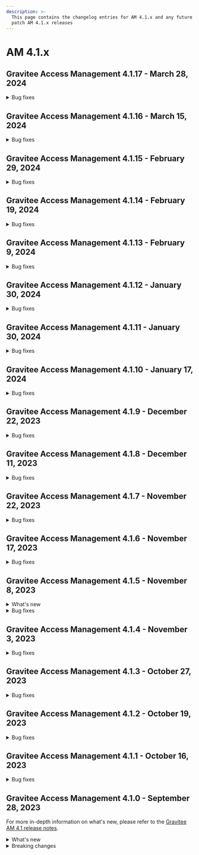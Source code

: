 ```yaml
---
description: >-
  This page contains the changelog entries for AM 4.1.x and any future minor or
  patch AM 4.1.x releases
---
```


# AM 4.1.x

## Gravitee Access Management 4.1.17 - March 28, 2024



<details>
<summary>Bug fixes</summary>
**Gateway**

* Login - MFA challenge should be prompted when prompt=login is used https://github.com/gravitee-io/issues/issues/9497[#9497]
* Revert: Passwordless authentication doesn't take the IDP status into account (#9494) https://github.com/gravitee-io/issues/issues/9615[#9615]
* User unable to authenticate when linked to different identities https://github.com/gravitee-io/issues/issues/9616[#9616]
* Addition of WebAuthn Credentials info into the context https://github.com/gravitee-io/issues/issues/9620[#9620]



**Console**

* No space between source ip and user agent in audit logs https://github.com/gravitee-io/issues/issues/9458[#9458]
* User-agent showing 'undefined' in audit logs https://github.com/gravitee-io/issues/issues/9459[#9459]
* Fetch user group doesn't persist https://github.com/gravitee-io/issues/issues/9609[#9609]

**Other**

* Linked accounts are not listed in the UI when using SQL database https://github.com/gravitee-io/issues/issues/9610[#9610]
</details>


## Gravitee Access Management 4.1.16 - March 15, 2024

<details>

<summary>Bug fixes</summary>

**Gateway**

* Redirect executed with jwt-bearer grant\_type [#9505](https://github.com/gravitee-io/issues/issues/9505)
* Invalid Phone Number [#9519](https://github.com/gravitee-io/issues/issues/9519)

</details>

## Gravitee Access Management 4.1.15 - February 29, 2024

<details>

<summary>Bug fixes</summary>

**Gateway**

* Passwordless authentication doesn't take the IDP status into account [#9494](https://github.com/gravitee-io/issues/issues/9494)
* State parameter encoded twice with response\_mode set to form\_post [#9528](https://github.com/gravitee-io/issues/issues/9528)
* Passwordless registration appearing for users who have already authenticated with step up [#9568](https://github.com/gravitee-io/issues/issues/9568)

</details>

## Gravitee Access Management 4.1.14 - February 19, 2024

<details>

<summary>Bug fixes</summary>

**Gateway**

* Unable to finalize SAML authentication using HTTP-POST binding [#9485](https://github.com/gravitee-io/issues/issues/9485)
* Security Domain may not be loaded on Gateway startup [#9496](https://github.com/gravitee-io/issues/issues/9496)
* Custom email not being sent when resending account registered verification email [#9500](https://github.com/gravitee-io/issues/issues/9500)

**Console**

* Missing read password policy role [#8924](https://github.com/gravitee-io/issues/issues/8924)

**Other**

* Do not log stack trace when user has to provide password after webauthn authentication [#9503](https://github.com/gravitee-io/issues/issues/9503)
* SAML 2.0 Identity Provider requires AM dependency update [#9515](https://github.com/gravitee-io/issues/issues/9515)

</details>

## Gravitee Access Management 4.1.13 - February 9, 2024

<details>

<summary>Bug fixes</summary>

**Gateway**

* Invalid form parameter when ResponseMode is set to form\_post [#9179](https://github.com/gravitee-io/issues/issues/9179)
* SCIM search operator PR doesn't work as expected [#9265](https://github.com/gravitee-io/issues/issues/9265)
* WebAuthn: "Force authenticator integrity" - LastCheckedAt systematically updated at each webauthn login [#9327](https://github.com/gravitee-io/issues/issues/9327)

</details>

## Gravitee Access Management 4.1.12 - January 30, 2024

<details>

<summary>Bug fixes</summary>

**Gateway**

* Apply timeout on blockingGet in ManagementAPI filters [#9476](https://github.com/gravitee-io/issues/issues/9476)
* Authentication flow rejected due to redirect\_uri when PAR is used [#9478](https://github.com/gravitee-io/issues/issues/9478)
* MFA challenge should be prompted before registering a passwordless device [#9479](https://github.com/gravitee-io/issues/issues/9479)

</details>

## Gravitee Access Management 4.1.11 - January 30, 2024

<details>

<summary>Bug fixes</summary>

**Gateway**

* Passwordless not working for iOS v17.2.1 [#9470](https://github.com/gravitee-io/issues/issues/9470)
* Flow - Add WebAuthn credential register flow (improvement)

</details>

## Gravitee Access Management 4.1.10 - January 17, 2024

<details>

<summary>Bug fixes</summary>

**Gateway**

* Avoid BodyHandler processing for GET request [#9352](https://github.com/gravitee-io/issues/issues/9352)
* WebAuthnCredentialId is null into the EL context [#9455](https://github.com/gravitee-io/issues/issues/9455)

**Other**

* AEConnector not initialized properly since AM 4.1 [#9454](https://github.com/gravitee-io/issues/issues/9454)

</details>

## Gravitee Access Management 4.1.9 - December 22, 2023

<details>

<summary>Bug fixes</summary>

**Gateway**

* Session expired problem - X-XRF-TOKEN [#9398](https://github.com/gravitee-io/issues/issues/9398)
* 500 response received on creating user with /scim endpoint with duplicate externalId [#9421](https://github.com/gravitee-io/issues/issues/9421)
* Exclude null value from SCIM UserMapper [#9427](https://github.com/gravitee-io/issues/issues/9427)

**Management API**

* Unable to list users [#9125](https://github.com/gravitee-io/issues/issues/9125)

**Other**

* Connection leak into JdbcIdentityProvider [#9426](https://github.com/gravitee-io/issues/issues/9426)

</details>

## Gravitee Access Management 4.1.8 - December 11, 2023

<details>

<summary>Bug fixes</summary>

**Gateway**

* Original Parameters lost during redirect using SAML Handler [#9393](https://github.com/gravitee-io/issues/issues/9393)
* Avoid logging GeoIP error stackstrace [#9401](https://github.com/gravitee-io/issues/issues/9401)

**Other**

* Invalid value in Issuer for Response [#9409](https://github.com/gravitee-io/issues/issues/9409)
* MessageDigest Encoder is not ThreadSafe [#9413](https://github.com/gravitee-io/issues/issues/9413)
* Configuration files are being overwritten during YUM update [#9368](https://github.com/gravitee-io/issues/issues/9368)

</details>

## Gravitee Access Management 4.1.7 - November 22, 2023

<details>

<summary>Bug fixes</summary>

**Gateway**

* Don't keep FranceConnect Session active [#9382](https://github.com/gravitee-io/issues/issues/9382)

</details>

## Gravitee Access Management 4.1.6 - November 17, 2023

<details>

<summary>Bug fixes</summary>

**Gateway**

* Make the IDToken accessible in the UserMapper [#9381](https://github.com/gravitee-io/issues/issues/9381)
* Deadlock during generate AccessToken [#9238](https://github.com/gravitee-io/issues/issues/9238)
* Excessive number of ExpiredJWTException errors in Gravitee logs [#9261](https://github.com/gravitee-io/issues/issues/9261)

</details>

## Gravitee Access Management 4.1.5 - November 8, 2023

<details>

<summary>What's new</summary>

* Addition of Consent settings into the Chart values
* Improve FranceConnect IDP to accept additional query parameters

</details>

<details>

<summary>Bug fixes</summary>

**Other**

* Upgrade Groovy policy [#9229](https://github.com/gravitee-io/issues/issues/9229)
* EnrollmentMFA policy doesn't manage the `useVariableFactorSecurity` setting [#9365](https://github.com/gravitee-io/issues/issues/9365)

</details>

## Gravitee Access Management 4.1.4 - November 3, 2023

<details>

<summary>Bug fixes</summary>

**Gateway**

* Use SingleSignOut with linked accounts [#9358](https://github.com/gravitee-io/issues/issues/9358)

</details>

## Gravitee Access Management 4.1.3 - October 27, 2023

<details>

<summary>Bug fixes</summary>

**Gateway**

* Application error when using an undefined translation [#9237](https://github.com/gravitee-io/issues/issues/9237)
* Registration confirmation Javascript error (anti-XSRF token) [#9276](https://github.com/gravitee-io/issues/issues/9276)
* Quotes are lost in Gravitee AM forms [#9326](https://github.com/gravitee-io/issues/issues/9326)
* When a resource plugin has been removed from the installation, other resources may not be loaded [#9344](https://github.com/gravitee-io/issues/issues/9344)
* On error during CONNECT flow redirection is not processed [#9346](https://github.com/gravitee-io/issues/issues/9346)
* User created using SCIM is disabled when password is missing [#9347](https://github.com/gravitee-io/issues/issues/9347)

**Management API**

* Management API hangs completely [#9339](https://github.com/gravitee-io/issues/issues/9339)

**Other**

* EnrollMFA should be able to update the factor [#9350](https://github.com/gravitee-io/issues/issues/9350)

</details>

## Gravitee Access Management 4.1.2 - October 19, 2023

<details>

<summary>Bug fixes</summary>

**Gateway**

* Twilio Phone Extension with Self-Service API [#9289](https://github.com/gravitee-io/issues/issues/9289)

**Other**

* EnrichProfile reset factor defined by EnrollMFA policy [#9161](https://github.com/gravitee-io/issues/issues/9161)

</details>

## Gravitee Access Management 4.1.1 - October 16, 2023

<details>

<summary>Bug fixes</summary>

**Gateway**

* Align XSRF token TTL to the user session TTL [#9282](https://github.com/gravitee-io/issues/issues/9282)

**Management API**

* Wrong values returned by Gravitee AM Management API [#9141](https://github.com/gravitee-io/issues/issues/9141)
* AM Management API should start even with missing or unknown Identity Provider plugins [#9230](https://github.com/gravitee-io/issues/issues/9230)

**Other**

* MS SqlServer 10.2 onwards driver support [#9178](https://github.com/gravitee-io/issues/issues/9178)
* Upgrade script for 3.21.6 does not work as expected [#9288](https://github.com/gravitee-io/issues/issues/9288)
* Update Mongo script to create indices [#9291](https://github.com/gravitee-io/issues/issues/9291)

</details>

## Gravitee Access Management 4.1.0 - September 28, 2023

For more in-depth information on what's new, please refer to the [Gravitee AM 4.1 release notes](../release-notes/).

<details>

<summary>What's new</summary>

**Enterprise Edition**

The MFA Challenge policy is now available to apply an MFA step during actions such as reset password or unlock account.

**Twilio phone factor enhancement**

The MFA phone call factor can now use Twilio's sendDigits function to direct a call to an extension before playing the message with the MFA code.

**Account linking**

The new Account Linking feature automatically links user accounts with identical user attributes to bypass re-enrollment during authentication.

**Session management**

Consent to a new session cookie option prevents logout following a period of idling and extends the session expiration.

</details>

<details>

<summary>Breaking changes</summary>

* AM 4.1 requires Java 17 as the runtime
* The versions of the R2DBC drivers must be compatible with R2DBC-SPI 1.0 (i.e., the driver version must start with 1.x). Versions used:
  * postgresql: **1.0.2.RELEASE**\
    mariadb: **1.1.2**\
    mysql: **1.0.2**\
    mssql: **1.0.0.RELEASE**
  * **WARNING** ⚠️ **DO NOT** use the **1.0.2.RELEASE** for **mssql / SQLServer** as this version seems to be buggy (see [r2dbc/r2dbc-mssql#276](https://github.com/r2dbc/r2dbc-mssql/issues/276))
*   Default RDMS timeout and connection pool size values have changed:

    * New values:

    ```
        initialSize: 1
        maxSize: 50
        maxIdleTime: 30000
        maxLifeTime: -1
        maxAcquireTime: 3000
        maxCreateConnectionTime: 5000
    ```

    * Previous values:

    ```
        initialSize: 0
        maxSize: 10
        maxIdleTime: 30000
        maxLifeTime: 0 # not valid anymore with R2BC 1.x
        maxAcquireTime: 0 # not valid anymore with R2BC 1.x
        maxCreateConnectionTime: 0 # not valid anymore with R2BC 1.x
    ```

</details>
